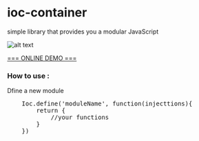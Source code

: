 # ioc-container
 simple library that provides you a modular JavaScript 
 
![alt text](http://s9.picofile.com/file/8328479284/ioc_container_view.jpg)


[=== ONLINE DEMO ===](http://htmlpreview.github.io/?https://github.com/abizebel/ioc-container/blob/master/index.html)

<h3>How to use :</h3>
  <p>Dfine a new module</p> 
  <pre>
    Ioc.define('moduleName', function(injecttions){
        return {
            //your functions
        }
    })
  </pre>
